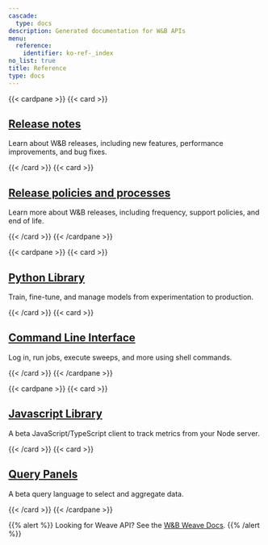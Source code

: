 ```yaml
---
cascade:
  type: docs
description: Generated documentation for W&B APIs
menu:
  reference:
    identifier: ko-ref-_index
no_list: true
title: Reference
type: docs
---
```


{{< cardpane >}}
  {{< card >}}
    <a href="./release-notes/">
      <h2 className="card-title">Release notes</h2>
    </a>
    <p className="card-content">Learn about W&B releases, including new features, performance improvements, and bug fixes.</p>
  {{< /card >}}
    {{< card >}}
    <a href="./release-notes/release-policies/">
      <h2 className="card-title">Release policies and processes</h2>
    </a>
    <p className="card-content">Learn more about W&B releases, including frequency, support policies, and end of life.</p>
  {{< /card >}}
{{< /cardpane >}}

{{< cardpane >}}
  {{< card >}}
    <a href="./python/">
      <h2 className="card-title">Python Library</h2>
    </a>
    <p className="card-content">Train, fine-tune, and manage models from experimentation to production.</p>
  {{< /card >}}
  {{< card >}}
    <a href="./cli/">
      <h2 className="card-title">Command Line Interface</h2>
    </a>
    <p className="card-content">Log in, run jobs, execute sweeps, and more using shell commands.</p>
  {{< /card >}}
{{< /cardpane >}}

{{< cardpane >}}
  {{< card >}}
    <a href="./js/">
      <h2 className="card-title">Javascript Library</h2>
    </a>
    <p className="card-content">A beta JavaScript/TypeScript client to track metrics from your Node server.</p>
  {{< /card >}}
  {{< card >}}
    <a href="./query-panel/">
      <h2 className="card-title">Query Panels</h2>
    </a>
    <p className="card-content"> A beta query language to select and aggregate data.</p>
  {{< /card >}}
{{< /cardpane >}}

{{% alert %}}
Looking for Weave API? See the [W&B Weave Docs](https://weave-docs.wandb.ai/).
{{% /alert %}}